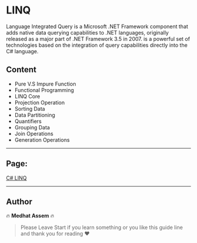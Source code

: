 # LINQ

Language Integrated Query is a Microsoft .NET Framework component that adds native data querying capabilities to .NET languages, originally released as a major part of .NET Framework 3.5 in 2007. is a powerful set of technologies based on the integration of query capabilities directly into the C# language.

## Content

- Pure V.S Impure Function
- Functional Programming
- LINQ Core
- Projection Operation
- Sorting Data
- Data Partitioning
- Quantifiers
- Grouping Data
- Join Operations
- Generation Operations

---

## Page:

[C# LINQ](https://www.notion.so/LINQ-125cfab8a88980e4bd0cc7a466094b3b?pvs=4)

---

## Author
🔥 **Medhat Assem** 🔥

> Please Leave Start if you learn something or you like this guide line and thank you for reading ❤️
>